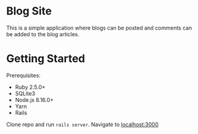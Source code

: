 # Blog Site
This is a simple application where blogs can be posted and comments can be added to the blog articles.

# Getting Started

Prerequisites:
- Ruby 2.5.0+
- SQLite3
- Node.js 8.16.0+
- Yarn
- Rails

Clone repo and run `rails server`. Navigate to [localhost:3000](http://localhost:3000/)


